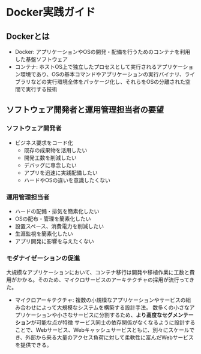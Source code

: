 # Docker実践ガイド

## Dockerとは
- Docker: アプリケーションやOSの開発・配備を行うためのコンテナを利用した基盤ソフトウェア  
- コンテナ: ホストOS上で独立したプロセスとして実行されるアプリケーション環境であり、OSの基本コマンドやアプリケーションの実行バイナリ、ライブラリなどの実行環境全体をパッケージ化し、それらをOSの分離された空間で実行する技術

## ソフトウェア開発者と運用管理担当者の要望
### ソフトウェア開発者
- ビジネス要求をコード化
  - 既存の成果物を活用したい
  - 開発工数を削減したい
  - デバッグに専念したい
  - アプリを迅速に実践配備したい
  - ハードやOSの違いを意識したくない

### 運用管理担当者
- ハードの配備・排気を簡素化したい
- OSの配布・管理を簡素化したい
- 設置スペース、消費電力を削減したい
- 生涯監視を簡素化したい
- アプリ開発に影響を与えたくない

### モダナイゼーションの促進
大規模なアプリケーションにおいて、コンテナ移行は開発や移植作業に工数と費用がかかる。そのため、マイクロサービスのアーキテクチャの採用が流行ってきた。  
- マイクロアーキテクチャ: 複数の小規模なアプリケーションやサービスの組み合わせによって大規模なシステムを構築する設計手法。
  数多くの小さなアプリケーションや小さなサービスに分割するため、**より高度なセグメンテーション**が可能な点が特徴
サービス同士の依存関係がなくなるように設計することで、Webサービス、Webキャッシュサービスともに、別々にスケールでき、外部から来る大量のアクセス負荷に対して柔軟性に富んだWebサービスを提供できる。

